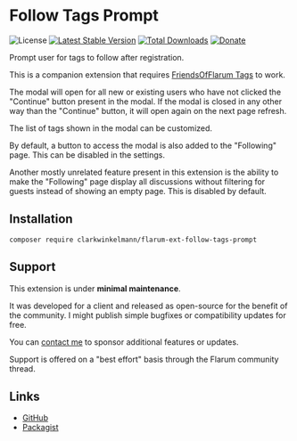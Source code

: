 # Follow Tags Prompt

![License](https://img.shields.io/badge/license-MIT-blue.svg) [![Latest Stable Version](https://img.shields.io/packagist/v/clarkwinkelmann/flarum-ext-follow-tags-prompt.svg)](https://packagist.org/packages/clarkwinkelmann/flarum-ext-follow-tags-prompt) [![Total Downloads](https://img.shields.io/packagist/dt/clarkwinkelmann/flarum-ext-follow-tags-prompt.svg)](https://packagist.org/packages/clarkwinkelmann/flarum-ext-follow-tags-prompt) [![Donate](https://img.shields.io/badge/paypal-donate-yellow.svg)](https://www.paypal.me/clarkwinkelmann)

Prompt user for tags to follow after registration.

This is a companion extension that requires [FriendsOfFlarum Tags](https://github.com/FriendsOfFlarum/follow-tags) to work.

The modal will open for all new or existing users who have not clicked the "Continue" button present in the modal.
If the modal is closed in any other way than the "Continue" button, it will open again on the next page refresh.

The list of tags shown in the modal can be customized.

By default, a button to access the modal is also added to the "Following" page.
This can be disabled in the settings.

Another mostly unrelated feature present in this extension is the ability to make the "Following" page display all discussions without filtering for guests instead of showing an empty page.
This is disabled by default.

## Installation

    composer require clarkwinkelmann/flarum-ext-follow-tags-prompt

## Support

This extension is under **minimal maintenance**.

It was developed for a client and released as open-source for the benefit of the community.
I might publish simple bugfixes or compatibility updates for free.

You can [contact me](https://clarkwinkelmann.com/flarum) to sponsor additional features or updates.

Support is offered on a "best effort" basis through the Flarum community thread.

## Links

- [GitHub](https://github.com/clarkwinkelmann/flarum-ext-follow-tags-prompt)
- [Packagist](https://packagist.org/packages/clarkwinkelmann/flarum-ext-follow-tags-prompt)
